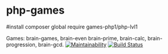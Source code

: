 # php-games
#install 
composer global require games-php1/php-lvl1

Games:
brain-games,
brain-even
brain-prime,
brain-calc,
brain-progression,
brain-gcd.
[![Maintainability](https://api.codeclimate.com/v1/badges/24d658ca4d0a737c2d7b/maintainability)](https://codeclimate.com/github/zxz112/php-games/maintainability)
[![Build Status](https://travis-ci.org/zxz112/php-games.svg?branch=master)](https://travis-ci.org/zxz112/php-games)
